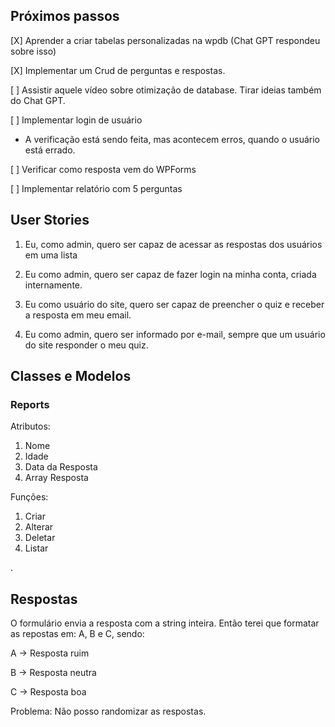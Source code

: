 ## Próximos passos

[X] Aprender a criar tabelas personalizadas na wpdb (Chat GPT respondeu sobre isso)

[X] Implementar um Crud de perguntas e respostas.

[ ] Assistir aquele vídeo sobre otimização de database. Tirar ideias também do Chat GPT.

[ ] Implementar login de usuário

- A verificação está sendo feita, mas acontecem erros, quando o usuário está errado.

[ ] Verificar como resposta vem do WPForms

[ ] Implementar relatório com 5 perguntas

## User Stories

1. Eu, como admin, quero ser capaz de acessar as respostas dos usuários em uma lista

2. Eu como admin, quero ser capaz de fazer login na minha conta, criada internamente.

3. Eu como usuário do site, quero ser capaz de preencher o quiz e receber a resposta em meu email.

4. Eu como admin, quero ser informado por e-mail, sempre que um usuário do site responder o meu quiz.

## Classes e Modelos

### Reports

Atributos:

1. Nome
2. Idade
3. Data da Resposta
4. Array Resposta

Funções:

1. Criar
2. Alterar
3. Deletar
4. Listar

.

## Respostas

O formulário envia a resposta com a string inteira.
Então terei que formatar as repostas em: A, B e C, sendo:

A -> Resposta ruim

B -> Resposta neutra

C -> Resposta boa

Problema: Não posso randomizar as respostas.
